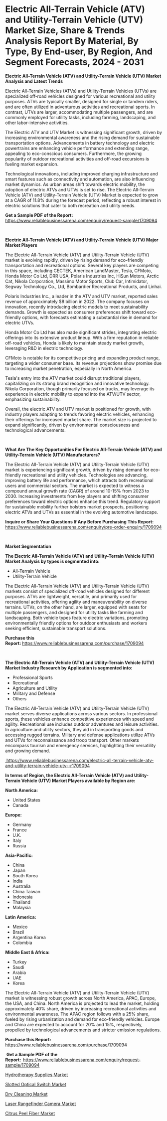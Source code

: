 <p><h1>Electric All-Terrain Vehicle (ATV) and Utility-Terrain Vehicle (UTV) Market Size, Share & Trends Analysis Report By Material, By Type, By End-user, By Region, And Segment Forecasts, 2024 - 2031</h1></p><p><strong>Electric All-Terrain Vehicle (ATV) and Utility-Terrain Vehicle (UTV) Market Analysis and Latest Trends</strong></p>
<p><p>Electric All-Terrain Vehicles (ATVs) and Utility-Terrain Vehicles (UTVs) are specialized off-road vehicles designed for various recreational and utility purposes. ATVs are typically smaller, designed for single or tandem riders, and are often utilized in adventurous activities and recreational sports. In contrast, UTVs are larger, accommodating multiple passengers, and are commonly employed for utility tasks, including farming, landscaping, and other labor-intensive activities.</p><p>The Electric ATV and UTV Market is witnessing significant growth, driven by increasing environmental awareness and the rising demand for sustainable transportation options. Advancements in battery technology and electric powertrains are enhancing vehicle performance and extending range, appealing to eco-conscious consumers. Furthermore, the growing popularity of outdoor recreational activities and off-road excursions is fueling market expansion.</p><p>Technological innovations, including improved charging infrastructure and smart features such as connectivity and automation, are also influencing market dynamics. As urban areas shift towards electric mobility, the adoption of electric ATVs and UTVs is set to rise. The Electric All-Terrain Vehicle (ATV) and Utility-Terrain Vehicle (UTV) Market is expected to grow at a CAGR of 11.8% during the forecast period, reflecting a robust interest in electric solutions that cater to both recreation and utility needs.</p></p>
<p><strong>Get a Sample PDF of the Report:&nbsp;</strong> <a href="https://www.reliablebusinessarena.com/enquiry/request-sample/1709094?utm_campaign=1282&utm_medium=2&utm_source=Github&utm_content=ia&utm_term=21102024&utm_id=electric-all-terrain-vehicle-atv-and-utility-terrain-vehicle-utv">https://www.reliablebusinessarena.com/enquiry/request-sample/1709094</a></p>
<p>&nbsp;</p>
<p><strong>Electric All-Terrain Vehicle (ATV) and Utility-Terrain Vehicle (UTV) Major Market Players</strong></p>
<p><p>The Electric All-Terrain Vehicle (ATV) and Utility-Terrain Vehicle (UTV) market is evolving rapidly, driven by rising demand for eco-friendly transportation and recreational options. Several key players are competing in this space, including CECTEK, American LandMaster, Tesla, CFMoto, Honda Motor Co Ltd, DRR USA, Polaris Industries Inc, HiSun Motors, Arctic Cat, Nikola Corporation, Massimo Motor Sports, Club Car, Intimidator, Segway Technology Co., Ltd, Bombardier Recreational Products, and Linhai.</p><p>Polaris Industries Inc., a leader in the ATV and UTV market, reported sales revenue of approximately $8 billion in 2022. The company focuses on innovation, recently introducing electric models to meet sustainability demands. Growth is expected as consumer preferences shift toward eco-friendly options, with forecasts estimating a substantial rise in demand for electric UTVs.</p><p>Honda Motor Co Ltd has also made significant strides, integrating electric offerings into its extensive product lineup. With a firm reputation in reliable off-road vehicles, Honda is likely to maintain steady market growth, leveraging R&D in electric technology.</p><p>CFMoto is notable for its competitive pricing and expanding product range, targeting a wider consumer base. Its revenue projections show promise due to increasing market penetration, especially in North America.</p><p>Tesla's entry into the ATV market could disrupt traditional players, capitalizing on its strong brand recognition and innovative technology. Nikola Corporation, though primarily focused on trucks, may leverage its experience in electric mobility to expand into the ATV/UTV sector, emphasizing sustainability.</p><p>Overall, the electric ATV and UTV market is positioned for growth, with industry players adapting to trends favoring electric vehicles, enhancing their offerings for increased market share. The market size is projected to expand significantly, driven by environmental consciousness and technological advancements.</p></p>
<p>&nbsp;</p>
<p><strong>What Are The Key Opportunities For Electric All-Terrain Vehicle (ATV) and Utility-Terrain Vehicle (UTV) Manufacturers?</strong></p>
<p><p>The Electric All-Terrain Vehicle (ATV) and Utility-Terrain Vehicle (UTV) market is experiencing significant growth, driven by rising demand for eco-friendly recreational and utility vehicles. Technologies are advancing, improving battery life and performance, which attracts both recreational users and commercial sectors. The market is expected to witness a compound annual growth rate (CAGR) of around 10-15% from 2023 to 2030. Increasing investments from key players and shifting consumer preferences toward electric options enhance this trend. Regulatory support for sustainable mobility further bolsters market prospects, positioning electric ATVs and UTVs as essential in the evolving automotive landscape.</p></p>
<p><strong>Inquire or Share Your Questions If Any Before Purchasing This Report:</strong> <a href="https://www.reliablebusinessarena.com/enquiry/pre-order-enquiry/1709094?utm_campaign=1282&utm_medium=2&utm_source=Github&utm_content=ia&utm_term=21102024&utm_id=electric-all-terrain-vehicle-atv-and-utility-terrain-vehicle-utv">https://www.reliablebusinessarena.com/enquiry/pre-order-enquiry/1709094</a></p>
<p>&nbsp;</p>
<p><strong>Market Segmentation</strong></p>
<p><strong>The Electric All-Terrain Vehicle (ATV) and Utility-Terrain Vehicle (UTV) Market Analysis by types is segmented into:</strong></p>
<p><ul><li>All-Terrain Vehicle</li><li>Utility-Terrain Vehicle</li></ul></p>
<p><p>The Electric All-Terrain Vehicle (ATV) and Utility-Terrain Vehicle (UTV) markets consist of specialized off-road vehicles designed for different purposes. ATVs are lightweight, versatile, and primarily used for recreational activities, offering agility and maneuverability on diverse terrains. UTVs, on the other hand, are larger, equipped with seats for multiple passengers, and designed for utility tasks like farming and landscaping. Both vehicle types feature electric variations, promoting environmentally friendly options for outdoor enthusiasts and workers seeking efficient, sustainable transport solutions.</p></p>
<p><strong>Purchase this Report:&nbsp;</strong><a href="https://www.reliablebusinessarena.com/purchase/1709094?utm_campaign=1282&utm_medium=2&utm_source=Github&utm_content=ia&utm_term=21102024&utm_id=electric-all-terrain-vehicle-atv-and-utility-terrain-vehicle-utv">https://www.reliablebusinessarena.com/purchase/1709094</a></p>
<p>&nbsp;</p>
<p><strong>The Electric All-Terrain Vehicle (ATV) and Utility-Terrain Vehicle (UTV) Market Industry Research by Application is segmented into:</strong></p>
<p><ul><li>Professional Sports</li><li>Recreational</li><li>Agriculture and Utility</li><li>Military and Defense</li><li>Others</li></ul></p>
<p><p>The Electric All-Terrain Vehicle (ATV) and Utility-Terrain Vehicle (UTV) market serves diverse applications across various sectors. In professional sports, these vehicles enhance competitive experiences with speed and agility. Recreational use includes outdoor adventures and leisure activities. In agriculture and utility sectors, they aid in transporting goods and accessing rugged terrains. Military and defense applications utilize ATVs and UTVs for reconnaissance and troop transport. Other markets encompass tourism and emergency services, highlighting their versatility and growing demand.</p></p>
<p><a href="https://www.reliablebusinessarena.com/electric-all-terrain-vehicle-atv-and-utility-terrain-vehicle-utv--r1709094?utm_campaign=1282&utm_medium=2&utm_source=Github&utm_content=ia&utm_term=21102024&utm_id=electric-all-terrain-vehicle-atv-and-utility-terrain-vehicle-utv">&nbsp;https://www.reliablebusinessarena.com/electric-all-terrain-vehicle-atv-and-utility-terrain-vehicle-utv--r1709094</a></p>
<p><strong>In terms of Region, the Electric All-Terrain Vehicle (ATV) and Utility-Terrain Vehicle (UTV) Market Players available by Region are:</strong></p>
<p>
    <p> <strong> North America: </strong>
        <ul>
            <li>United States</li>
            <li>Canada</li>
        </ul>
        </p> 
    <p> <strong> Europe: </strong>
        <ul>
            <li>Germany</li>
            <li>France</li>
            <li>U.K.</li>
            <li>Italy</li>
            <li>Russia</li>
        </ul>
        </p> 
    <p> <strong> Asia-Pacific: </strong>
        <ul>
            <li>China</li>
            <li>Japan</li>
            <li>South Korea</li>
            <li>India</li>
            <li>Australia</li>
            <li>China Taiwan</li>
            <li>Indonesia</li>
            <li>Thailand</li>
            <li>Malaysia</li>
        </ul>
        </p> 
    <p> <strong> Latin America: </strong>
        <ul>
            <li>Mexico</li>
            <li>Brazil</li>
            <li>Argentina Korea</li>
            <li>Colombia</li>
        </ul>
        </p> 
    <p> <strong> Middle East & Africa: </strong>
        <ul>
            <li>Turkey</li>
            <li>Saudi</li>
            <li>Arabia</li>
            <li>UAE</li>
            <li>Korea</li>
        </ul>
    </p>
    </p>
<p><p>The Electric All-Terrain Vehicle (ATV) and Utility-Terrain Vehicle (UTV) market is witnessing robust growth across North America, APAC, Europe, the USA, and China. North America is projected to lead the market, holding approximately 40% share, driven by increasing recreational activities and environmental awareness. The APAC region follows with a 25% share, fueled by rising urbanization and demand for eco-friendly vehicles. Europe and China are expected to account for 20% and 15%, respectively, propelled by technological advancements and stricter emission regulations.</p></p>
<p><strong>Purchase this Report: </strong><a href="https://www.reliablebusinessarena.com/purchase/1709094?utm_campaign=1282&utm_medium=2&utm_source=Github&utm_content=ia&utm_term=21102024&utm_id=electric-all-terrain-vehicle-atv-and-utility-terrain-vehicle-utv">https://www.reliablebusinessarena.com/purchase/1709094</a></p>
<p>&nbsp;<strong>Get a Sample PDF of the Report:&nbsp;&nbsp;</strong><a href="https://www.reliablebusinessarena.com/enquiry/request-sample/1709094?utm_campaign=1282&utm_medium=2&utm_source=Github&utm_content=ia&utm_term=21102024&utm_id=electric-all-terrain-vehicle-atv-and-utility-terrain-vehicle-utv">https://www.reliablebusinessarena.com/enquiry/request-sample/1709094</a></p>
<p><strong></strong></p>
<p><p><a href="https://www.linkedin.com/pulse/comprehensive-hydrotherapy-supplies-market-report-regional-ttjve?utm_campaign=1282&utm_medium=2&utm_source=Github&utm_content=ia&utm_term=21102024&utm_id=electric-all-terrain-vehicle-atv-and-utility-terrain-vehicle-utv">Hydrotherapy Supplies Market</a></p><p><a href="https://issuu.com/reportprime-2/docs/slotted-optical-switch-market-size-_1eefc6691c5cc9?utm_campaign=1282&utm_medium=2&utm_source=Github&utm_content=ia&utm_term=21102024&utm_id=electric-all-terrain-vehicle-atv-and-utility-terrain-vehicle-utv">Slotted Optical Switch Market</a></p><p><a href="https://www.linkedin.com/pulse/dry-cleaning-market-industry-trends-forecast-period-from-2024-aykuc?utm_campaign=1282&utm_medium=2&utm_source=Github&utm_content=ia&utm_term=21102024&utm_id=electric-all-terrain-vehicle-atv-and-utility-terrain-vehicle-utv">Dry Cleaning Market</a></p><p><a href="https://issuu.com/reportprime-2/docs/laser-rangefinder-camera-market-siz_c42d8a0abdc34f?utm_campaign=1282&utm_medium=2&utm_source=Github&utm_content=ia&utm_term=21102024&utm_id=electric-all-terrain-vehicle-atv-and-utility-terrain-vehicle-utv">Laser Rangefinder Camera Market</a></p><p><a href="https://github.com/guneycigdem35/Market-Research-Report-List-5/blob/main/citrus-peel-fiber-market.md?utm_campaign=1282&utm_medium=2&utm_source=Github&utm_content=ia&utm_term=21102024&utm_id=electric-all-terrain-vehicle-atv-and-utility-terrain-vehicle-utv">Citrus Peel Fiber Market</a></p></p>
